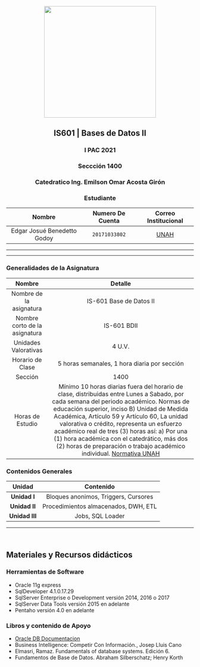 <div align="center">
    <img src="https://www.hn.cl/wp-content/uploads/2020/11/BDM-1.png" width="300px"> </img> 
    
<!-- Encabezado -->
## IS601 | Bases de Datos II
### I PAC 2021  
### Seccción 1400
### Catedratico **Ing. Emilson Omar Acosta Girón**

### Estudiante 
| Nombre | Numero De Cuenta | Correo Institucional |
|:-------------:| :-----:|:-----:|
| Edgar Josué Benedetto Godoy | `20171033802` | [UNAH](mailto:edgar.benedetto@unah.hn) |

</div>

_______
_______

### Generalidades de la Asignatura

| Nombre | Detalle |
|:------:|:-------:|
| Nombre de la asignatura | IS-601 Base de Datos II |
| Nombre corto de la asignatura | IS-601 BDII |
| Unidades Valorativas | 4 U.V. |
| Horario de Clase | 5 horas semanales, 1 hora diaria por sección | 
| Sección | 1400 | 
| Horas de Estudio | Mínimo 10 horas diarias fuera del horario de clase, distribuidas entre Lunes a Sabado, por cada semana del periodo académico. Normas de educación superior, inciso B) Unidad de Medida Académica, Artículo 59 y Artículo 60, La unidad valorativa o crédito, representa un esfuerzo académico real de tres (3) horas así: a) Por una (1) hora  académica con el catedrático, más dos (2) horas de preparación o trabajo académico individual. [Normativa UNAH](https://des.unah.edu.hn/repositorio/normativa) 

### Contenidos Generales
| Unidad | Contenido |
|:------:|:---------:|
| **Unidad I** | Bloques anonimos, Triggers, Cursores  |
| **Unidad II**| Procedimientos almacenados, DWH, ETL  |
| **Unidad III**| Jobs, SQL Loader |

______

<br>

## Materiales y Recursos didácticos

### Herramientas de Software
* Oracle 11g express
* SqlDeveloper 4.1.0.17.29
* SqlServer Enterprise o Development versión 2014, 2016 o 2017
* SqlServer Data Tools versión 2015 en adelante
* Pentaho versión 4.0 en adelante

### Libros y contenido de Apoyo
* [Oracle DB Documentacion](https://docs.oracle.com/cd/E11882_01/index.htm)
* Business Intelligence: Competir Con Información., Josep Lluis Cano
* Elmasri, Ramaz. Fundamentals of database systems. Edición 6.
* Fundamentos de Base de Datos. Abraham Silberschatz; Henry Korth

